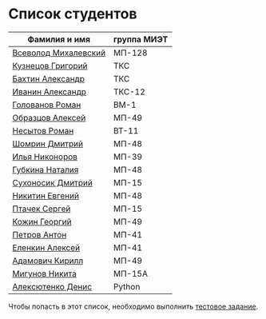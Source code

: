 ﻿# Список студентов

| Фамилия и имя | группа МИЭТ |
| ------ | ------ |
| [Всеволод Михалевский](https://www.facebook.com/vs.mix.5) | МП-128 |
| [Кузнецов Григорий](https://vk.com/ciscomiet) | ТКС |
| [Бахтин Александр](https://vk.com/ciscomiet) | ТКС |
| [Иванин Александр](https://vk.com/ciscomiet) | ТКС-12 |
| [Голованов Роман](https://github.com/rgolovanov) | ВМ-1 |
| [Образцов Алексей](https://vk.com/obr_alexey)| МП-49 |
| [Несытов Роман](https://vk.com/id91501563) | ВТ-11 |
| [Шомрин Дмитрий](https://vk.com/id89419015) | МП-48 |
| [Илья Никоноров](https://vk.com/id90625103) | МП-39 |
| [Губкина Наталия](https://vk.com/id20560131) | МП-48 |
| [Сухоносик Дмитрий](https://vk.com/mtreload) | МП-15 |
| [Никитин Евгений](https://vk.com/id38075050) | МП-48 |
| [Птачек Сергей](https://vk.com/ptachek_sergey) | МП-15 |
| [Кожин Георгий](https://vk.com/cheshister) | МП-49 |
| [Петров Антон](https://vk.com/effordsbeard) | МП-41 |
| [Еленкин Алексей](https://vk.com/id18580248) | МП-41 |
| [Адамович Кирилл](https://vk.com/kirzik123) | МП-49 |
| [Мигунов Никита](https://vk.com/kagestonedragon) | МП-15А |
| [Алексютенко Денис](https://vk.com/dyaleksyutenko) | Python |

Чтобы попасть в этот список, необходимо выполнить [тестовое задание](Vpiska.md).
